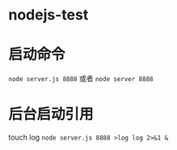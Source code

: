# nodejs-test
# 启动命令
`node server.js 8888`
或者
`node server 8888`
# 后台启动引用
touch log `node server.js 8888 >log log 2>&1 &`
